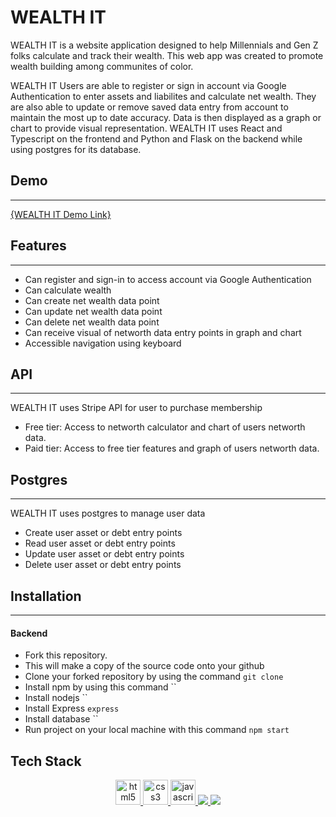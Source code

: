 # WEALTH IT 

WEALTH IT is a website application designed to help Millennials and Gen Z folks calculate and track their wealth. This web app was created to promote wealth building among communites of color.  

WEALTH IT Users are able to register or sign in account via Google Authentication to enter assets and liabilites and calculate net wealth. They are also able to update or remove saved data entry from account to maintain the most up to date accuracy. Data is then displayed as a graph or chart to provide visual representation. WEALTH IT uses React and Typescript on the frontend and Python and Flask on the backend while using postgres for its database.

## Demo
***
[{WEALTH IT Demo Link}](https://www.loom.com/share/e364226cb1d64206ba988a5233a4691a)

## Features
***
* Can register and sign-in to access account via Google Authentication
* Can calculate wealth
* Can create net wealth data point 
* Can update net wealth data point 
* Can delete net wealth data point 
* Can receive visual of networth data entry points in graph and chart 
* Accessible navigation using keyboard

## API
***

WEALTH IT uses Stripe API for user to purchase membership
* Free tier: Access to networth calculator and chart of users networth data.
* Paid tier: Access to free tier features and graph of users networth data. 

## Postgres
***

WEALTH IT uses postgres to manage user data
* Create user asset or debt entry points
* Read user asset or debt entry points
* Update user asset or debt entry points
* Delete user asset or debt entry points

## Installation
***
#### Backend
* Fork this repository. 
* This will make a copy of the source code onto your github
* Clone your forked repository by using the command 
```git clone```
* Install npm by using this command
  ``
* Install nodejs
  ``
* Install Express
  `express`
* Install database
  ``
* Run project on your local machine with this command
  `npm start`

## Tech Stack
<p align="center"> <a href="https://www.w3.org/html/" target="_blank" rel="noreferrer"> <img src="https://raw.githubusercontent.com/devicons/devicon/master/icons/html5/html5-original-wordmark.svg" alt="html5" width="40" height="40"/> </a> <a href="https://www.w3schools.com/css/" target="_blank" rel="noreferrer"> <img src="https://raw.githubusercontent.com/devicons/devicon/master/icons/css3/css3-original-wordmark.svg" alt="css3" width="40" height="40"/> </a> <a href="https://developer.mozilla.org/en-US/docs/Web/JavaScript" target="_blank" rel="noreferrer"> <img src="https://raw.githubusercontent.com/devicons/devicon/master/icons/javascript/javascript-original.svg" alt="javascript" width="40" height="40"/> </a>
 <a href="https://skillicons.dev">
    <img src="https://skillicons.dev/icons?i=nodejs" />
    <img src="https://skillicons.dev/icons?i=react" />
  </a>
</p>